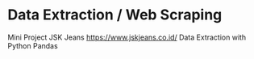 # Data Extraction / Web Scraping
Mini Project JSK Jeans https://www.jskjeans.co.id/ Data Extraction with Python Pandas 
